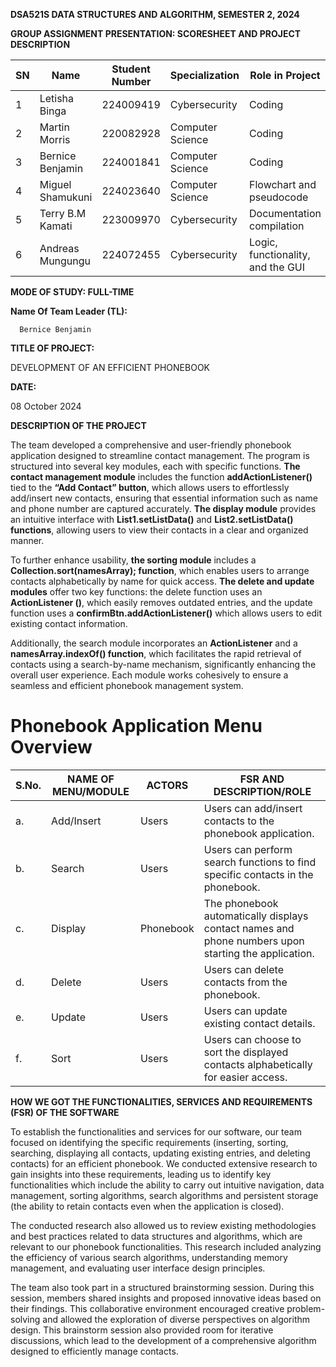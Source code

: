   **DSA521S DATA STRUCTURES AND ALGORITHM, SEMESTER 2, 2024**

**GROUP ASSIGNMENT PRESENTATION: SCORESHEET AND PROJECT DESCRIPTION**


| SN  | Name                 | Student Number | Specialization      | Role in Project                            |
|-----|----------------------|----------------|---------------------|--------------------------------------------|
| 1   | Letisha Binga         | 224009419      | Cybersecurity       | Coding                                     |
| 2   | Martin Morris         | 220082928      | Computer Science    | Coding                                     |
| 3   | Bernice Benjamin      | 224001841      | Computer Science    | Coding                                     |
| 4   | Miguel Shamukuni       | 224023640      | Computer Science    | Flowchart and pseudocode                   |
| 5   | Terry B.M Kamati      | 223009970      | Cybersecurity       | Documentation compilation                  |
| 6   | Andreas Mungungu      | 224072455      | Cybersecurity       | Logic, functionality, and the GUI          |
**MODE OF STUDY:    FULL-TIME**    


  
  **Name Of Team Leader (TL):**

      Bernice Benjamin 

 
  
  
  **TITLE OF PROJECT:** 

DEVELOPMENT OF AN EFFICIENT PHONEBOOK 

 
  
  **DATE:**  

 08 October 2024
 


**DESCRIPTION OF THE PROJECT**


The team developed a comprehensive and user-friendly phonebook application designed to streamline contact management.
The program is structured into several key modules, each with specific functions.
**The contact management module** includes the function **addActionListener()** tied to the **“Add Contact” button**, which allows users to effortlessly add/insert new contacts, ensuring that essential information such as name and phone number are captured accurately. 
**The display module** provides an intuitive interface with **List1.setListData()** and **List2.setListData() functions**, allowing users to view their contacts in a clear and organized manner. 

To further enhance usability, **the sorting module** includes a **Collection.sort(namesArray); function**, which enables users to arrange contacts alphabetically by name for quick access.
**The delete and update modules** offer two key functions: the delete function uses an **ActionListener ()**, which easily removes outdated entries, and the update function uses a **confirmBtn.addActionListener()** which allows users to edit existing contact information.

Additionally, the search module incorporates an **ActionListener** and a **namesArray.indexOf() function**, which facilitates the rapid retrieval of contacts using a search-by-name mechanism, significantly enhancing the overall user experience.
Each module works cohesively to ensure a seamless and efficient phonebook management system. 

# Phonebook Application Menu Overview

| S.No. | NAME OF MENU/MODULE | ACTORS | FSR AND DESCRIPTION/ROLE |
|-------|----------------------|--------|---------------------------|
| a.    | Add/Insert           | Users  | Users can add/insert contacts to the phonebook application. |
| b.    | Search               | Users  | Users can perform search functions to find specific contacts in the phonebook. |
| c.    | Display              | Phonebook | The phonebook automatically displays contact names and phone numbers upon starting the application. |
| d.    | Delete               | Users  | Users can delete contacts from the phonebook. |
| e.    | Update               | Users  | Users can update existing contact details. |
| f.    | Sort                 | Users  | Users can choose to sort the displayed contacts alphabetically for easier access. |

**HOW WE GOT THE FUNCTIONALITIES, SERVICES AND REQUIREMENTS (FSR) OF THE SOFTWARE**

To establish the functionalities and services for our software, our team focused on identifying the specific requirements (inserting, sorting, searching, displaying all contacts, updating existing entries, and deleting contacts) for an efficient phonebook. 
We conducted extensive research to gain insights into these requirements, leading us to identify key functionalities which include the ability to carry out intuitive navigation, data management, sorting algorithms, search algorithms and persistent storage (the ability to retain contacts even when the application is closed). 

The conducted research also allowed us to review existing methodologies and best practices related to data structures and algorithms, which are relevant to our phonebook functionalities. This research included analyzing the efficiency of various search algorithms, understanding memory management, and evaluating user interface design principles. 
 
The team also took part in a structured brainstorming session. During this session, members shared insights and proposed innovative ideas based on their findings.
This collaborative environment encouraged creative problem-solving and allowed the exploration of diverse perspectives on algorithm design.
This brainstorm session also provided room for iterative discussions, which lead to the development of a comprehensive algorithm designed to efficiently manage contacts.
